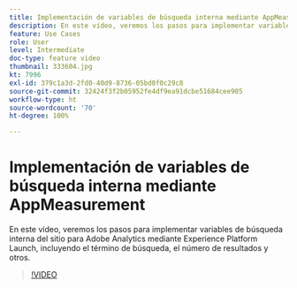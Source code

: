 ```yaml
---
title: Implementación de variables de búsqueda interna mediante AppMeasurement
description: En este vídeo, veremos los pasos para implementar variables de búsqueda interna del sitio para Adobe Analytics mediante Experience Platform Launch, incluyendo el término de búsqueda, el número de resultados y otros.
feature: Use Cases
role: User
level: Intermediate
doc-type: feature video
thumbnail: 333604.jpg
kt: 7996
exl-id: 379c1a3d-2fd0-40d9-8736-05bd0f0c29c8
source-git-commit: 32424f3f2b05952fe4df9ea91dcbe51684cee905
workflow-type: ht
source-wordcount: '70'
ht-degree: 100%

---
```


# Implementación de variables de búsqueda interna mediante AppMeasurement

En este vídeo, veremos los pasos para implementar variables de búsqueda interna del sitio para Adobe Analytics mediante Experience Platform Launch, incluyendo el término de búsqueda, el número de resultados y otros.

>[!VIDEO](https://video.tv.adobe.com/v/333604/?quality=12&learn=on)
